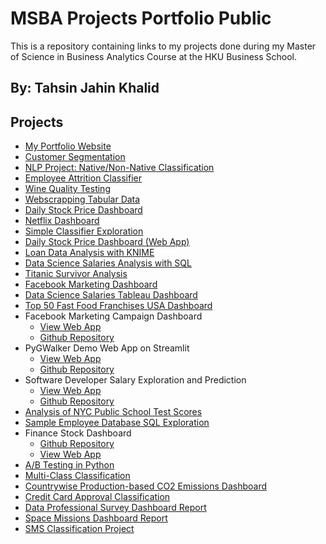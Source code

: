 # MSBA Projects Portfolio Public

This is a repository containing links to my projects done during my Master of Science in Business Analytics Course at the HKU Business School.

## By: Tahsin Jahin Khalid

## Projects
- [My Portfolio Website](https://tahsinjahinkhalid.github.io/)
- [Customer Segmentation](https://github.com/tahsinjahinkhalid/Customer_Segmentation/tree/main)
- [NLP Project: Native/Non-Native Classification](https://deepnote.com/workspace/msbaprojects-82f43c7e-ae0b-4ed4-bafe-15824492fea5/project/NLP-Native-Non-Native-Classifier-315ffc09-5384-462a-aec5-435b63338115/notebook/Native_Non_Native-b16ecb18271843069389a0b9d42407c9)
- [Employee Attrition Classifier](https://deepnote.com/workspace/msbaprojects-82f43c7e-ae0b-4ed4-bafe-15824492fea5/project/Employee-Attrition-42121b07-e2d2-452b-b7fc-e8ad7a77c297/notebook/employee_attrition-385eeb9bb48643fe930af277a9feb616)
- [Wine Quality Testing](https://deepnote.com/workspace/msbaprojects-82f43c7e-ae0b-4ed4-bafe-15824492fea5/project/Wine-Quality-Testing-4a09efd2-658e-4292-8357-005358986e07/notebook/wine_quality_testing-3db2367d17cd47539aaebdcba3dafbac)
- [Webscrapping Tabular Data](https://deepnote.com/workspace/msbaprojects-82f43c7e-ae0b-4ed4-bafe-15824492fea5/project/web-scrapping-31d1ae5d-f910-4fd3-ae44-a548ffa38c27/notebook/wesnoth-addons-df58c67a45a142a097887bf583d4aecb)
- [Daily Stock Price Dashboard](https://deepnote.com/workspace/msbaprojects-82f43c7e-ae0b-4ed4-bafe-15824492fea5/project/Daily-Stock-Price-Dashboard-c2bf1625-9d93-4dd4-b35a-2ef9a7397f3b/notebook/daily-stock-price-dashboard-3fab24cce40d4c7bae6732e0c21a8d00)
- [Netflix Dashboard](https://public.tableau.com/app/profile/tahsin.jahin.khalid/viz/NetflixDashboard_16871086585250/NetflixDashboard)
- [Simple Classifier Exploration](https://tahsinjahinkhalid-model-classifier-webapp-main1-y7m242.streamlit.app/)
- [Daily Stock Price Dashboard (Web App)](https://tahsinjahinkhalid-stock-price-dashboard-stock-price-dash-urfyb3.streamlit.app/)
- [Loan Data Analysis with KNIME](https://hub.knime.com/-/spaces/-/latest/~A9fM0D1W3tnm2CbL/)
- [Data Science Salaries Analysis with SQL](https://deepnote.com/workspace/msbaprojects-82f43c7e-ae0b-4ed4-bafe-15824492fea5/project/Data-Science-Jobs-SQL-cfea113d-2a0d-4475-a4a7-fb32eb7822bb/notebook/Dataset%20Analysis%20with%20SQL-b5fcd2d768bd42138534d6fa54330ca0)
- [Titanic Survivor Analysis](https://github.com/tahsinjahinkhalid/titanic_survivor_analysis)
- [Facebook Marketing Dashboard](https://github.com/tahsinjahinkhalid/FB_marketing_dashboard_app)
- [Data Science Salaries Tableau Dashboard](https://public.tableau.com/app/profile/tahsin.jahin.khalid/viz/DataScienceSalariesVisualization/DataScienceSalaries)
- [Top 50 Fast Food Franchises USA Dashboard](https://public.tableau.com/views/Top50FastFoodFranchisesUSADashboard/Top50FastFoodUSA?:language=en-US&publish=yes&:display_count=n&:origin=viz_share_link)
- Facebook Marketing Campaign Dashboard 
  - [View Web App](https://fbmarketingdashboardapp-tahsinjahinkhalid.streamlit.app/)
  - [Github Repository](https://github.com/tahsinjahinkhalid/FB_marketing_dashboard_app)
- PyGWalker Demo Web App on Streamlit 
  - [View Web App](https://pygwalkerdemowebapp-tjk.streamlit.app/) 
  - [Github Repository](https://github.com/tahsinjahinkhalid/pygwalker_demo_web_app)
- Software Developer Salary Exploration and Prediction 
  - [View Web App](https://developer-salary-prediction-web-app-tahsinjahinkhalid.streamlit.app/)
  - [Github Repository](https://github.com/tahsinjahinkhalid/developer-salary-prediction-web-app)
- [Analysis of NYC Public School Test Scores](https://github.com/tahsinjahinkhalid/NYC_public_schools_SQL)
- [Sample Employee Database SQL Exploration](https://github.com/tahsinjahinkhalid/employee_db_SQL_EDA/)
- Finance Stock Dashboard
  - [Github Repository](https://github.com/tahsinjahinkhalid/finance_stocks_dashboard/tree/main)
  - [View Web App](https://financestocksdashboard-tjk.streamlit.app/)
- [A/B Testing in Python](https://github.com/tahsinjahinkhalid/ab_testing_python)
- [Multi-Class Classification](https://github.com/tahsinjahinkhalid/multi_class_classification_pytorch_huggingface)
- [Countrywise Production-based CO2 Emissions Dashboard](https://public.tableau.com/app/profile/tahsin.jahin.khalid/viz/CountrywiseProducted-BasedCO2EmissionsDashboard/CountrywiseProduction-BasedCO2EmissionsDashboard)
- [Credit Card Approval Classification](https://github.com/tahsinjahinkhalid/Credit_Card_Approval_Classification)
- [Data Professional Survey Dashboard Report](https://github.com/tahsinjahinkhalid/data_professional_survey_dashboard_report)
- [Space Missions Dashboard Report](https://github.com/tahsinjahinkhalid/space_missions_dashboard_project)
- [SMS Classification Project](https://github.com/tahsinjahinkhalid/SMS_classification_project)
